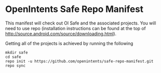 OpenIntents Safe Repo Manifest
==============================

This manifest will check out OI Safe and the associated projects. You will
need to use repo (installation instructions can be found at the top of
http://source.android.com/source/downloading.html).

Getting all of the projects is achieved by running the following

    mkdir safe
    cd safe
    repo init -u https://github.com/openintents/safe-repo-manifest.git
    repo sync
